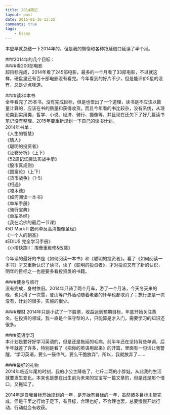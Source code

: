 ```yaml
--- 
title: 2014简记
layout: post
date: 2015-01-16 13:22
comments: true
tags: 
    - Essay
---
```

本应早就总结一下2014年的，但是我的懒惰和各种拖延借口延误了半个月。

###2014年的几个目标：  
####看200部电影  
超目标完成，2014年看了245部电影，最多的一个月看了33部电影，不过就这样，硬盘里还有百十部电影没有看完。今年看到的好片不少，但是能评价5星的没有，总是少点味道。

####读30本书  
全年看完了25本书，没有完成目标，但是也悟出了一个道理，读书是不应该以数量计算的，应该在书的质量和获得收货。而且今年看的书比较杂，没有系统，从理论类到实用类，哲学、小说、经济、骑行、摄像等，并且现在还欠下了好几篇读书笔记没有整理。2015年要重新规划一下自己的读书计划。  
2014年书单：  
《人生的智慧》  
《情人》  
《聪明的投资者》  
《证卷分析》（上下）  
《52周记忆魔法实战手册》  
《股市真规则》  
《国富论》（上下）  
《货币战争》（1-5）  
《相遇》  
《塔木德》  
《如何阅读一本书》  
《单车手册》  
《骑行宝典》  
《单车圣经》  
《我在哈佛的最后一节课》  
《5D Mark II 数码单反高清摄像圣经》  
《一个人的朝圣》  
《EDIUS 完全学习手册》  
《小摺快跑II：摺疊車維修&改裝》  

今年读的最好的书是《如何阅读一本书》和《聪明的投资者》。看了《如何阅读一本书》才又重新认识了读书，读了《聪明的投资者》，才对投资又有了新的认识，明年的目标之一也是要多看投资类的书籍。

####健身与旅行  
没有完成，身材依旧。2014年只骑了两个月车，游了一个月泳，今天冬天来的晚，也只滑了一次雪，登山等户外活动随着老婆的怀孕也都取消了；旅行更是一次没有，计划的很多，实施的很少。

####理财
2014年只是小试了一下股票，收益达到预期目标，年底开始关注黄金。在投资的领域，我一直是个保守型的人，只能算是才入门，需要学习的知识还很多。

####英语学习  
本计划是要好好学习英语的，但是还是拖延的毛病，前半年还在坚持背些单词，后半年就差了许多，特别是看了《把你的英语用起来》的开篇，里面有一句话让我警醒，“学习英语，要么一鼓作气，要么干脆放弃”，所以，我就放弃了……

####最好的礼物  
2014年临近年尾的时刻，我的小公主降临了，七斤二两的小胖娃，从此我的生活就要发生变化。本来也是想在出生前为未来的宝宝写一篇文章的，但是还是那个借口，又拖延了。

2014年是自我目标开始规划的一年，是开始有目标的一年，虽然诸多目标未能完成，但是千里之行始于足下，有目标，合理也好，不合理也罢，总要慢慢开始行动，行动就会有收获。

